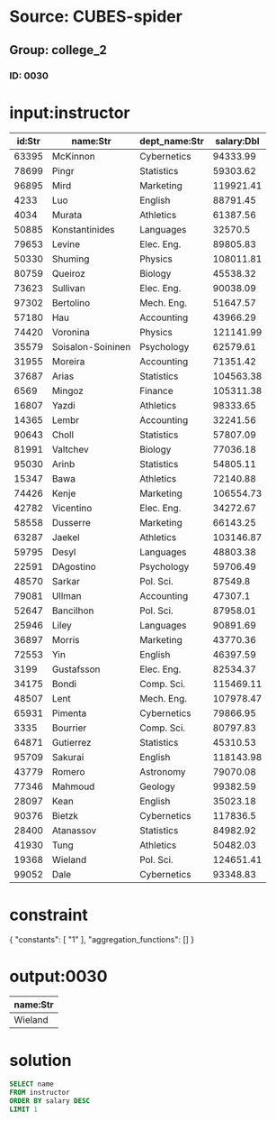 # Source: CUBES-spider
## Group: college_2
### ID: 0030

# input:instructor

| id:Str | name:Str | dept_name:Str | salary:Dbl |
|---|---|---|---|
| 63395 | McKinnon | Cybernetics | 94333.99 |
| 78699 | Pingr | Statistics | 59303.62 |
| 96895 | Mird | Marketing | 119921.41 |
| 4233 | Luo | English | 88791.45 |
| 4034 | Murata | Athletics | 61387.56 |
| 50885 | Konstantinides | Languages | 32570.5 |
| 79653 | Levine | Elec. Eng. | 89805.83 |
| 50330 | Shuming | Physics | 108011.81 |
| 80759 | Queiroz | Biology | 45538.32 |
| 73623 | Sullivan | Elec. Eng. | 90038.09 |
| 97302 | Bertolino | Mech. Eng. | 51647.57 |
| 57180 | Hau | Accounting | 43966.29 |
| 74420 | Voronina | Physics | 121141.99 |
| 35579 | Soisalon-Soininen | Psychology | 62579.61 |
| 31955 | Moreira | Accounting | 71351.42 |
| 37687 | Arias | Statistics | 104563.38 |
| 6569 | Mingoz | Finance | 105311.38 |
| 16807 | Yazdi | Athletics | 98333.65 |
| 14365 | Lembr | Accounting | 32241.56 |
| 90643 | Choll | Statistics | 57807.09 |
| 81991 | Valtchev | Biology | 77036.18 |
| 95030 | Arinb | Statistics | 54805.11 |
| 15347 | Bawa | Athletics | 72140.88 |
| 74426 | Kenje | Marketing | 106554.73 |
| 42782 | Vicentino | Elec. Eng. | 34272.67 |
| 58558 | Dusserre | Marketing | 66143.25 |
| 63287 | Jaekel | Athletics | 103146.87 |
| 59795 | Desyl | Languages | 48803.38 |
| 22591 | DAgostino | Psychology | 59706.49 |
| 48570 | Sarkar | Pol. Sci. | 87549.8 |
| 79081 | Ullman  | Accounting | 47307.1 |
| 52647 | Bancilhon | Pol. Sci. | 87958.01 |
| 25946 | Liley | Languages | 90891.69 |
| 36897 | Morris | Marketing | 43770.36 |
| 72553 | Yin | English | 46397.59 |
| 3199 | Gustafsson | Elec. Eng. | 82534.37 |
| 34175 | Bondi | Comp. Sci. | 115469.11 |
| 48507 | Lent | Mech. Eng. | 107978.47 |
| 65931 | Pimenta | Cybernetics | 79866.95 |
| 3335 | Bourrier | Comp. Sci. | 80797.83 |
| 64871 | Gutierrez | Statistics | 45310.53 |
| 95709 | Sakurai | English | 118143.98 |
| 43779 | Romero | Astronomy | 79070.08 |
| 77346 | Mahmoud | Geology | 99382.59 |
| 28097 | Kean | English | 35023.18 |
| 90376 | Bietzk | Cybernetics | 117836.5 |
| 28400 | Atanassov | Statistics | 84982.92 |
| 41930 | Tung | Athletics | 50482.03 |
| 19368 | Wieland | Pol. Sci. | 124651.41 |
| 99052 | Dale | Cybernetics | 93348.83 |

# constraint

{
  "constants": [
    "1"
  ],
  "aggregation_functions": []
}

# output:0030

| name:Str |
|---|
| Wieland |

# solution

```sql
SELECT name
FROM instructor
ORDER BY salary DESC
LIMIT 1
```
